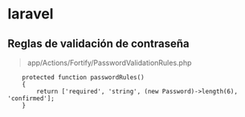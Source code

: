 # laravel

## Reglas de validación de contraseña
> app/Actions/Fortify/PasswordValidationRules.php
```
    protected function passwordRules()
    {
        return ['required', 'string', (new Password)->length(6), 'confirmed'];
    }
```
